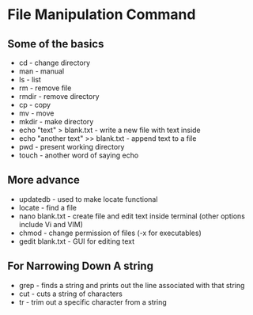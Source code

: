 # File Manipulation Command
## Some of the basics
- cd - change directory
- man - manual
- ls - list
- rm - remove file
- rmdir - remove directory
- cp - copy
- mv - move
- mkdir - make directory
- echo "text" > blank.txt - write a new file with text inside
- echo "another text" >> blank.txt -  append text to a file
- pwd - present working directory
- touch - another word of saying echo

## More advance
- updatedb - used to make locate functional
- locate - find a file
- nano blank.txt - create file and edit text inside terminal (other options include Vi and VIM)
- chmod - change permission of files (-x for executables)
- gedit blank.txt - GUI for editing text

## For Narrowing Down A string
- grep - finds a string and prints out the line associated with that string
- cut - cuts a string of characters
- tr - trim out a specific character from a string
